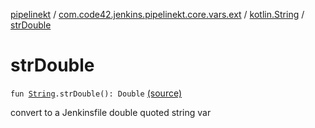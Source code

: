 [pipelinekt](../../index.md) / [com.code42.jenkins.pipelinekt.core.vars.ext](../index.md) / [kotlin.String](index.md) / [strDouble](./str-double.md)

# strDouble

`fun `[`String`](https://kotlinlang.org/api/latest/jvm/stdlib/kotlin/-string/index.html)`.strDouble(): Double` [(source)](https://github.com/code42/pipelinekt/tree/master/core/src/main/kotlin/com/code42/jenkins/pipelinekt/core/vars/ext/Ext.kt#L23)

convert to a Jenkinsfile double quoted string var

